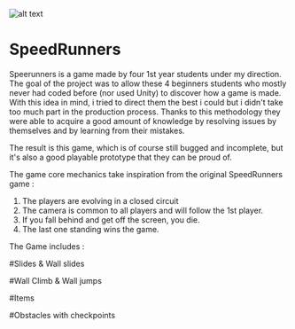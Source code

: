  ![alt text](https://i.imgur.com/EOzmpqK.png)

# SpeedRunners

Speerunners is a game made by four 1st year students under my direction. The goal of the project was to allow these 4 beginners students who mostly never had coded before (nor used Unity) to discover how a game is made.
With this idea in mind, i tried to direct them the best i could but i didn't take too much part in the production process.
Thanks to this methodology they were able to acquire a good amount of knowledge by resolving issues by themselves and by learning from their mistakes.

The result is this game, which is of course still bugged and incomplete, but it's also a good playable prototype that they can be proud of.

The game core mechanics take inspiration from the original SpeedRunners game :
1) The players are evolving in a closed circuit
2) The camera is common to all players and will follow the 1st player.
3) If you fall behind and get off the screen, you die.
4) The last one standing wins the game.

 The Game includes :
 
 #Slides & Wall slides
 
 
 #Wall Climb & Wall jumps
 
 #Items
 
 #Obstacles with checkpoints
 
